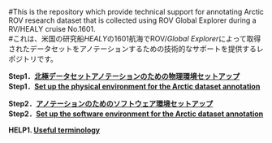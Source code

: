 #This is the repository which provide technical support for annotating Arctic ROV research dataset that is collected using ROV Global Explorer during a RV/HEALY cruise No.1601.<br>
#これは、米国の研究船*HEALY*の1601航海でROV/*Global Explorer*によって取得されたデータセットをアノテーションするための技術的なサポートを提供するレポジトリです。<br>


**Step1．[北極データセットアノテーションのための物理環境セットアップ](./setup/setup_physical_environment_jp.md)**<br>
**Step1．[Set up the physical environment for the Arctic dataset annotation](./setup/setup_physical_environment_en.md)**

**Step2．[アノテーションのためのソフトウェア環境セットアップ](./annotation/setup_annotation_software_environment_jp.md)**<br>
**Step2．[Set up the software environment for the Arctic dataset annotation](./annotation/setup_annotation_software_environment_en.md)**

**HELP1. [Useful terminology](./info/useful_terminology_en.md)**<br>
